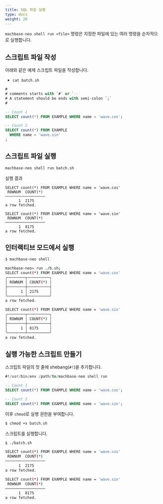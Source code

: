 ```yaml
---
title: SQL 파일 실행
type: docs
weight: 20
---
```


`machbase-neo shell run <file>` 명령은 지정한 파일에 있는 여러 명령을 순차적으로 실행합니다.

## 스크립트 파일 작성

아래와 같은 예제 스크립트 파일을 작성합니다.

- `cat batch.sh`

```sql
#
# comments starts with `#` or `--`
# A statement should be ends with semi-colon `;`
#

-- Count 1
SELECT count(*) FROM EXAMPLE WHERE name = 'wave.cos';

-- Count 2
SELECT count(*) FROM EXAMPLE 
  WHERE name = 'wave.sin'
;
```

## 스크립트 파일 실행

```sh
machbase-neo shell run batch.sh
```

실행 결과

```
SELECT count(*) FROM EXAMPLE WHERE name = 'wave.cos'
 ROWNUM  COUNT(*)
──────────────────
      1  2175
a row fetched.

SELECT count(*) FROM EXAMPLE WHERE name = 'wave.sin'
 ROWNUM  COUNT(*)
──────────────────
      1  8175
a row fetched.
```

## 인터랙티브 모드에서 실행

```sh
$ machbase-neo shell

machbase-neo» run ./b.sh;
SELECT count(*) FROM EXAMPLE WHERE name = 'wave.cos'
╭────────┬──────────╮
│ ROWNUM │ COUNT(*) │
├────────┼──────────┤
│      1 │ 2175     │
╰────────┴──────────╯
a row fetched.

SELECT count(*) FROM EXAMPLE WHERE name = 'wave.sin'
╭────────┬──────────╮
│ ROWNUM │ COUNT(*) │
├────────┼──────────┤
│      1 │ 8175     │
╰────────┴──────────╯
a row fetched.
```

## 실행 가능한 스크립트 만들기

스크립트 파일의 첫 줄에 shebang(`#!`)을 추가합니다.

```sql
#!/usr/bin/env /path/to/machbase-neo shell run

-- Count 1
SELECT count(*) FROM EXAMPLE WHERE name = 'wave.cos';

-- Count 2
SELECT count(*) FROM EXAMPLE WHERE name = 'wave.sin';
```

이후 `chmod`로 실행 권한을 부여합니다.

```sh
$ chmod +x batch.sh
```

스크립트를 실행합니다.

```sh
$ ./batch.sh

SELECT count(*) FROM EXAMPLE WHERE name = 'wave.cos'
 ROWNUM  COUNT(*)
──────────────────
      1  2175
a row fetched.

SELECT count(*) FROM EXAMPLE WHERE name = 'wave.sin'
 ROWNUM  COUNT(*)
──────────────────
      1  8175
a row fetched.
```
